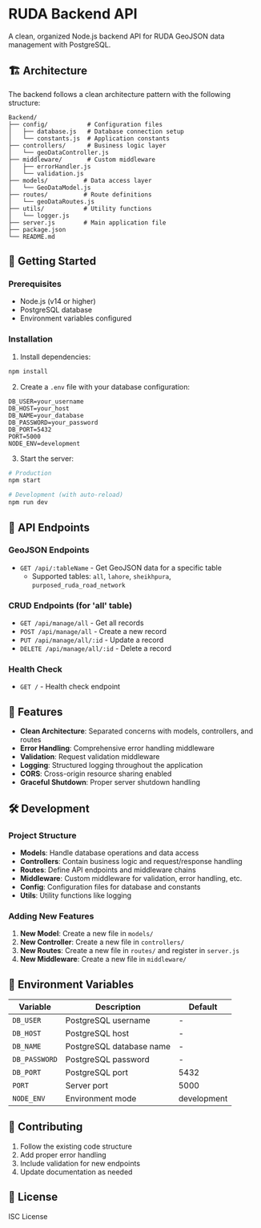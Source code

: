 # RUDA Backend API

A clean, organized Node.js backend API for RUDA GeoJSON data management with PostgreSQL.

## 🏗️ Architecture

The backend follows a clean architecture pattern with the following structure:

```
Backend/
├── config/           # Configuration files
│   ├── database.js   # Database connection setup
│   └── constants.js  # Application constants
├── controllers/      # Business logic layer
│   └── geoDataController.js
├── middleware/       # Custom middleware
│   ├── errorHandler.js
│   └── validation.js
├── models/          # Data access layer
│   └── GeoDataModel.js
├── routes/          # Route definitions
│   └── geoDataRoutes.js
├── utils/           # Utility functions
│   └── logger.js
├── server.js        # Main application file
├── package.json
└── README.md
```

## 🚀 Getting Started

### Prerequisites

- Node.js (v14 or higher)
- PostgreSQL database
- Environment variables configured

### Installation

1. Install dependencies:

```bash
npm install
```

2. Create a `.env` file with your database configuration:

```env
DB_USER=your_username
DB_HOST=your_host
DB_NAME=your_database
DB_PASSWORD=your_password
DB_PORT=5432
PORT=5000
NODE_ENV=development
```

3. Start the server:

```bash
# Production
npm start

# Development (with auto-reload)
npm run dev
```

## 📡 API Endpoints

### GeoJSON Endpoints

- `GET /api/:tableName` - Get GeoJSON data for a specific table
  - Supported tables: `all`, `lahore`, `sheikhpura`, `purposed_ruda_road_network`

### CRUD Endpoints (for 'all' table)

- `GET /api/manage/all` - Get all records
- `POST /api/manage/all` - Create a new record
- `PUT /api/manage/all/:id` - Update a record
- `DELETE /api/manage/all/:id` - Delete a record

### Health Check

- `GET /` - Health check endpoint

## 🔧 Features

- **Clean Architecture**: Separated concerns with models, controllers, and routes
- **Error Handling**: Comprehensive error handling middleware
- **Validation**: Request validation middleware
- **Logging**: Structured logging throughout the application
- **CORS**: Cross-origin resource sharing enabled
- **Graceful Shutdown**: Proper server shutdown handling

## 🛠️ Development

### Project Structure

- **Models**: Handle database operations and data access
- **Controllers**: Contain business logic and request/response handling
- **Routes**: Define API endpoints and middleware chains
- **Middleware**: Custom middleware for validation, error handling, etc.
- **Config**: Configuration files for database and constants
- **Utils**: Utility functions like logging

### Adding New Features

1. **New Model**: Create a new file in `models/`
2. **New Controller**: Create a new file in `controllers/`
3. **New Routes**: Create a new file in `routes/` and register in `server.js`
4. **New Middleware**: Create a new file in `middleware/`

## 📝 Environment Variables

| Variable      | Description              | Default     |
| ------------- | ------------------------ | ----------- |
| `DB_USER`     | PostgreSQL username      | -           |
| `DB_HOST`     | PostgreSQL host          | -           |
| `DB_NAME`     | PostgreSQL database name | -           |
| `DB_PASSWORD` | PostgreSQL password      | -           |
| `DB_PORT`     | PostgreSQL port          | 5432        |
| `PORT`        | Server port              | 5000        |
| `NODE_ENV`    | Environment mode         | development |

## 🤝 Contributing

1. Follow the existing code structure
2. Add proper error handling
3. Include validation for new endpoints
4. Update documentation as needed

## 📄 License

ISC License
